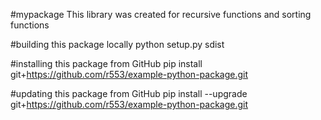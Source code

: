 #mypackage
This library was created for recursive functions and sorting functions


#building this package locally
python setup.py sdist

#installing this package from GitHub
pip install git+https://github.com/r553/example-python-package.git

#updating this package from GitHub
pip install --upgrade git+https://github.com/r553/example-python-package.git

